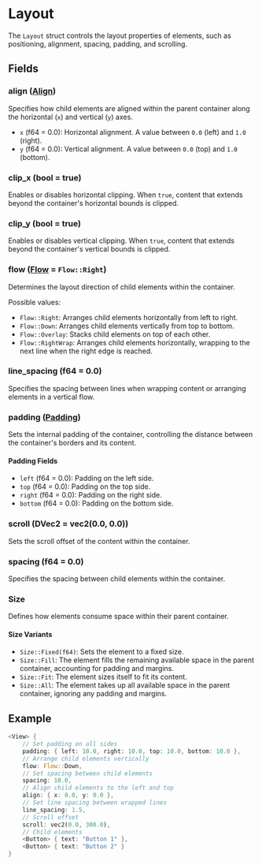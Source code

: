 # Layout

The `Layout` struct controls the layout properties of elements, such as positioning, alignment, spacing, padding, and scrolling.

## Fields

### align ([Align](Align.md))

Specifies how child elements are aligned within the parent container along the horizontal (`x`) and vertical (`y`) axes.

- `x` (f64 = 0.0): Horizontal alignment. A value between `0.0` (left) and `1.0` (right).
- `y` (f64 = 0.0): Vertical alignment. A value between `0.0` (top) and `1.0` (bottom).

### clip_x (bool = true)

Enables or disables horizontal clipping. When `true`, content that extends beyond the container's horizontal bounds is clipped.

### clip_y (bool = true)

Enables or disables vertical clipping. When `true`, content that extends beyond the container's vertical bounds is clipped.

### flow ([Flow](Flow.md) = `Flow::Right`)

Determines the layout direction of child elements within the container.

Possible values:

- `Flow::Right`: Arranges child elements horizontally from left to right.
- `Flow::Down`: Arranges child elements vertically from top to bottom.
- `Flow::Overlay`: Stacks child elements on top of each other.
- `Flow::RightWrap`: Arranges child elements horizontally, wrapping to the next line when the right edge is reached.

### line_spacing (f64 = 0.0)

Specifies the spacing between lines when wrapping content or arranging elements in a vertical flow.

### padding ([Padding](Padding.md))

Sets the internal padding of the container, controlling the distance between the container's borders and its content.

#### Padding Fields

- `left` (f64 = 0.0): Padding on the left side.
- `top` (f64 = 0.0): Padding on the top side.
- `right` (f64 = 0.0): Padding on the right side.
- `bottom` (f64 = 0.0): Padding on the bottom side.

### scroll (DVec2 = vec2(0.0, 0.0))

Sets the scroll offset of the content within the container.

### spacing (f64 = 0.0)

Specifies the spacing between child elements within the container.

### Size

Defines how elements consume space within their parent container.

#### Size Variants

- `Size::Fixed(f64)`: Sets the element to a fixed size.
- `Size::Fill`: The element fills the remaining available space in the parent container, accounting for padding and margins.
- `Size::Fit`: The element sizes itself to fit its content.
- `Size::All`: The element takes up all available space in the parent container, ignoring any padding and margins.

## Example

```rust
<View> {
    // Set padding on all sides
    padding: { left: 10.0, right: 10.0, top: 10.0, bottom: 10.0 },
    // Arrange child elements vertically
    flow: Flow::Down,
    // Set spacing between child elements
    spacing: 10.0,
    // Align child elements to the left and top
    align: { x: 0.0, y: 0.0 },
    // Set line spacing between wrapped lines
    line_spacing: 1.5,
    // Scroll offset
    scroll: vec2(0.0, 300.0),
    // Child elements
    <Button> { text: "Button 1" },
    <Button> { text: "Button 2" }
}
```